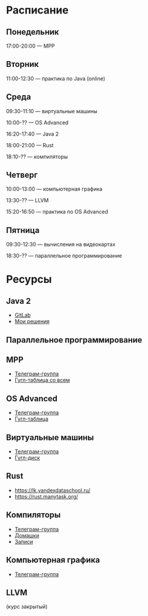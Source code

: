 # Расписание

## Понедельник

17:00-20:00 — MPP

<!-- 18:10-?? — параллельное программирование -->

## Вторник

11:00-12:30 — практика по Java (online)

<!-- 11:40-13:10 — практика по OS Advanced -->

## Среда

09:30-11:10 — виртуальные машины

10:00-?? — OS Advanced

16:20-17:40 — Java 2

18:00-21:00 — Rust

18:10-?? — компиляторы

## Четверг

10:00-13:00 — компьютерная графика

13:30-?? — LLVM

15:20-16:50 — практика по OS Advanced

## Пятница

09:30-12:30 — вычисления на видеокартах

18:30-?? — параллельное программирование

# Ресурсы

## Java 2

- [GitLab](https://gitlab.com/deathadder98/java-2-2023)
- [Мои решения](https://gitlab.com/asurkis/java-2-2023)

## Параллельное программирование

## MPP

- [Телеграм-группа](https://t.me/+MBKRz7TJzC5kMDli)
- [Гугл-таблица со всем](https://docs.google.com/spreadsheets/d/1csu4hOf3wiFRKrqwZ0foFZr8QXAqbIC7JM-I0DOF4LM/edit)

## OS Advanced

- [Телеграм-группа](https://t.me/c/1809592365)
- [Гугл-таблица](https://docs.google.com/spreadsheets/d/1qmtpEDTlYyYaZ_atwmjqZVhTRsWbAVVYLIS-ovje1wo/edit#gid=0)

## Виртуальные машины

- [Телеграм-группа](https://t.me/+QVZXq6kZ8xg0NTdi)
- [Гугл-диск](https://drive.google.com/drive/folders/15tw5nbgBQ-r-rhMXYptkuOrAF3mJsFLs)

## Rust

- https://lk.yandexdataschool.ru/
- https://rust.manytask.org/

## Компиляторы

- [Телеграм-группа](https://t.me/+DakAKKikgrA1Y2Fi)
- [Домашки](https://github.com/PLTools/Lama)
- [Записи](https://drive.google.com/drive/folders/1oK5yDfk1CQrGRiONCnrxFdPwmRYo3PMX)

## Компьютерная графика

- [Телеграм-группа](https://t.me/+MCQH6zmIU50xZmJi)

## LLVM

(курс закрытый)
